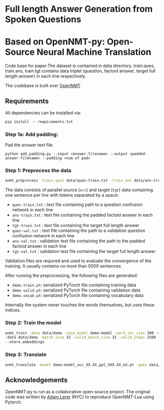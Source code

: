 # Full length Answer Generation from Spoken Questions
# Based on OpenNMT-py: Open-Source Neural Machine Translation

Code base for paper.The dataset is contained in data directory. train.ques, train.ans, train.tgt contains data triplet (question, factoid answer, target full length answer) in each line respectively.

The codebase is built over [OpenNMT](https://github.com/OpenNMT/OpenNMT)

## Requirements
All dependencies can be installed via:

```bash
pip install -r requirements.txt
```
### Step 1a: Add padding:
Pad the answer text file.
```
python add_padding.py --input <answer-filename> --output <padded-answer-filename> --padding <num of pad>
```

### Step 1: Preprocess the data

```bash
onmt_preprocess -train_ques data/ques-train.txt -train_ans data/ans-train.txt -train_tgt data/tgt-train.txt -valid_ques data/ques-val.txt -valid_ans data/ans-val.txt -valid_tgt data/tgt-val.txt -save_data data/demo --dynamic_dict --share_vocab
```

The data consists of parallel source (`src`) and target (`tgt`) data containing one sentence per line with tokens separated by a space:

* `ques-train.txt` : text file containing path to a question confusion network in each line
* `ans-train.txt` : text file containing the padded factoid answer in each line
* `tgt-train.txt` : text file containing the target full length answer
* `ques-val.txt` : text file containing the path to a validation question confusion network in each line 
* `ans-val.txt` : validation text file containing the path to the padded factoid answer in each line
* `tgt-val.txt` : validation text file containing the target full length answer

Validation files are required and used to evaluate the convergence of the training. It usually contains no more than 5000 sentences.


After running the preprocessing, the following files are generated:

* `demo.train.pt`: serialized PyTorch file containing training data
* `demo.valid.pt`: serialized PyTorch file containing validation data
* `demo.vocab.pt`: serialized PyTorch file containing vocabulary data


Internally the system never touches the words themselves, but uses these indices.

### Step 2: Train the model

```bash
onmt_train -data data/demo -save_model demo-model -word_vec_size 300 -model_type lattice -encoder_type brnn -layers 2 -rnn_size 512 \
-data data/demo -batch_size 32 -valid_batch_size 32 -valid_steps 2500 -dropout 0.5 -start_decay_steps 10000 -coverage_attn -copy_attn \
--share_embeddings
```

### Step 3: Translate

```bash
onmt_translate -model demo-model_acc_XX.XX_ppl_XXX.XX_eX.pt -ques data/ques-test.txt -ans data/ans-test.txt -output pred.txt -replace_unk -verbose -beam 5
```

## Acknowledgements

OpenNMT-py is run as a collaborative open-source project.
The original code was written by [Adam Lerer](http://github.com/adamlerer) (NYC) to reproduce OpenNMT-Lua using Pytorch.
